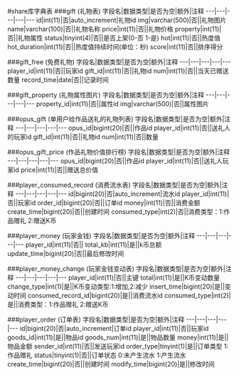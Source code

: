 #share库字典表
###gift (礼物表)
字段名|数据类型|是否为空|额外|注释
---|---|---|---|---
id|int(11)|否|auto_increment|礼物id
img|varchar(500)|否||礼物图片
name|varchar(100)|否||礼物名称
price|int(11)|否||礼物价格
property|int(11)|否||礼物属性
status|tinyint(4)|否||是否上架(0-否 1-是)
hot|int(11)|否||热度值
hot_duration|int(11)|否||热度值持续时间(单位：秒)
score|int(11)|否||排序得分


###gift_free (免费礼物)
字段名|数据类型|是否为空|额外|注释
---|---|---|---|---
player_id|int(11)|否||玩家id
gift_id|int(11)|否||礼物id
num|int(11)|否||当天已赠送数量
record_time|date|否||记录时间


###gift_property (礼物属性图片)
字段名|数据类型|是否为空|额外|注释
---|---|---|---|---
property_id|int(11)|否||属性id
img|varchar(500)|否||属性图片


###opus_gift (单用户给作品送礼的礼物列表)
字段名|数据类型|是否为空|额外|注释
---|---|---|---|---
opus_id|bigint(20)|否||作品id
player_id|int(11)|否||送礼人的玩家id
gift_id|int(11)|否||礼物id
num|int(11)|否||数量


###opus_gift_price (作品礼物价值排行榜)
字段名|数据类型|是否为空|额外|注释
---|---|---|---|---
opus_id|bigint(20)|否||作品id
player_id|int(11)|否||送礼人玩家id
price|int(11)|否||赠送总价值


###player_consumed_record (消费流水表)
字段名|数据类型|是否为空|额外|注释
---|---|---|---|---
id|bigint(20)|否|auto_increment|流水id
player_id|int(11)|否||玩家id
order_id|bigint(20)|否||订单id
money|int(11)|否||消费金额
create_time|bigint(20)|否||创建时间
consumed_type|int(2)|否||消费类型：1:作品赠礼 2:赠送K币


###player_money (玩家金钱)
字段名|数据类型|是否为空|额外|注释
---|---|---|---|---
player_id|int(11)|否||
total_kb|int(11)|是||k币总额
update_time|bigint(20)|否||最后修改时间


###player_money_change (玩家金钱变动表)
字段名|数据类型|是否为空|额外|注释
---|---|---|---|---
player_id|int(11)|否||主键
total|int(11)|是||K币变动数量
change_type|int(1)|是||K币变动类型:1:增加,2:减少
insert_time|bigint(20)|是||变动时间
consumed_record_id|bigint(20)|是||消费流水id
consumed_type|int(2)|是||消费类型：1:作品赠礼 2:赠送K币


###player_order (订单表)
字段名|数据类型|是否为空|额外|注释
---|---|---|---|---
id|bigint(20)|否|auto_increment|订单id
player_id|int(11)|否||玩家id
goods_id|int(11)|是||物品id
goods_num|int(11)|是||物品数量
money|int(11)|是||物品金额
sender_id|int(11)|否||发送玩家id
order_type|tinyint(1)|是||订单类型  1:作品赠礼 
status|tinyint(1)|否||订单状态 0:未产生流水 1:产生流水
create_time|bigint(20)|否||创建时间
modify_time|bigint(20)|是||修改时间


